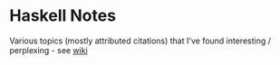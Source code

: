 # Haskell Notes

Various topics (mostly attributed citations) that I've found interesting / perplexing - see [wiki](https://github.com/theGhostJW/haskell-notes/wiki)
